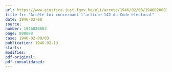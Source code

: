 ```yaml
---
url: https://www.ejustice.just.fgov.be/eli/arrete/1946/02/08/1946020803/justel
title-fr: "Arrêté-Loi concernant l'article 142 du Code électoral"
date: 1946-02-08
source:
number: 1946020803
page: 888888
case: 1946-02-08/03
publication: 1946-02-13
starts:
modifies:
pdf-original:
pdf-consolidated:
---
```


